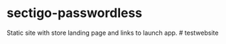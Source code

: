 # sectigo-passwordless

Static site with store landing page and links to launch app.
#   t e s t w e b s i t e  
 